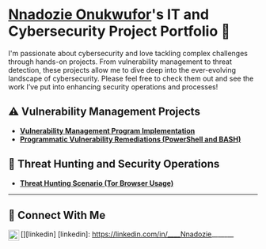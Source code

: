 # <a href="https://www.linkedin.com/in//">Nnadozie Onukwufor</a>'s IT and Cybersecurity Project Portfolio 🔐

I'm passionate about cybersecurity and love tackling complex challenges through hands-on projects. From vulnerability management to threat detection, these projects allow me to dive deep into the ever-evolving landscape of cybersecurity. Please feel free to check them out and see the work I’ve put into enhancing security operations and processes!


## ⚠️ Vulnerability Management Projects

- **[Vulnerability Management Program Implementation](https://github.com/Nonukwufor/Vulnerability-Management)**
- **[Programmatic Vulnerability Remediations (PowerShell and BASH)](https://github.com/joshcybertest/programmatic-vulnerability-remediations)**

## 🚨 Threat Hunting and Security Operations

- **[Threat Hunting Scenario (Tor Browser Usage)](https://github.com/joshmadakor0/threat-hunting-scenario-tor)**

<hr/>

## 🤳 Connect With Me

[<img align="left" alt="___________ | LinkedIn" width="22px" src="https://cdn.jsdelivr.net/npm/simple-icons@v3/icons/linkedin.svg" />][linkedin]
[linkedin]: https://linkedin.com/in/____Nnadozie_______

<!--
<img width="35" alt="image" src="https://github.com/user-attachments/assets/2f41c7cd-5ea8-4475-b451-a37161b6c3fb"> 
<img width="35" alt="image" src="https://github.com/user-attachments/assets/77649969-9910-4994-8b96-74a116cfb2a8">
-->
